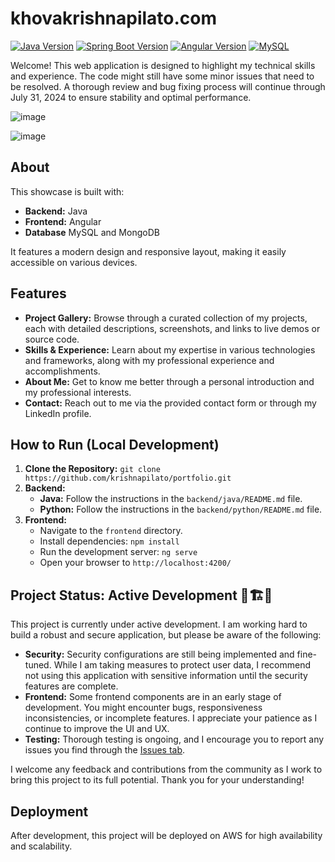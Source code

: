 # khovakrishnapilato.com

[![Java Version](https://img.shields.io/badge/Java-21.0.4-blue?style=flat&logo=java)](https://www.oracle.com/java/technologies/javase/jdk21-archive-downloads.html)
[![Spring Boot Version](https://img.shields.io/badge/Spring%20Boot-3.3.4-brightgreen?style=flat&logo=spring-boot)](https://spring.io/projects/spring-boot)
[![Angular Version](https://img.shields.io/badge/Angular-18.2.5-red?style=flat&logo=angular)](https://angular.io/)
[![MySQL](https://img.shields.io/badge/MySQL-8.0.39-blue?style=flat&logo=mysql)](https://dev.mysql.com/downloads/mysql/)

Welcome! This web application is designed to highlight my technical skills and experience. The code might still have some minor issues that need to be resolved. A thorough review and bug fixing process will continue through July 31, 2024 to ensure stability and optimal performance.

![image](https://github.com/user-attachments/assets/cb0627c9-2318-4e5d-94d0-1e38400af14b)

![image](https://github.com/user-attachments/assets/409e9a90-d815-44fc-826f-7f89dc1b6a40)

## About

This showcase is built with:

* **Backend:** Java
* **Frontend:** Angular
* **Database** MySQL and MongoDB

It features a modern design and responsive layout, making it easily accessible on various devices.

## Features

* **Project Gallery:** Browse through a curated collection of my projects, each with detailed descriptions, screenshots, and links to live demos or source code.
* **Skills & Experience:** Learn about my expertise in various technologies and frameworks, along with my professional experience and accomplishments.
* **About Me:** Get to know me better through a personal introduction and my professional interests.
* **Contact:** Reach out to me via the provided contact form or through my LinkedIn profile.

## How to Run (Local Development)

1. **Clone the Repository:** `git clone https://github.com/krishnapilato/portfolio.git`
2. **Backend:**
   * **Java:** Follow the instructions in the `backend/java/README.md` file.
   * **Python:** Follow the instructions in the `backend/python/README.md` file.
3. **Frontend:**
   * Navigate to the `frontend` directory.
   * Install dependencies: `npm install`
   * Run the development server: `ng serve`
   * Open your browser to `http://localhost:4200/`

## Project Status: Active Development 🚧🏗️🔨

This project is currently under active development. I am working hard to build a robust and secure application, but please be aware of the following:

* **Security:** Security configurations are still being implemented and fine-tuned. While I am taking measures to protect user data, I recommend not using this application with sensitive information until the security features are complete.
* **Frontend:** Some frontend components are in an early stage of development. You might encounter bugs, responsiveness inconsistencies, or incomplete features. I appreciate your patience as I continue to improve the UI and UX.
* **Testing:** Thorough testing is ongoing, and I encourage you to report any issues you find through the [Issues tab](https://github.com/krishnapilato/portfolio/issues).

I welcome any feedback and contributions from the community as I work to bring this project to its full potential. Thank you for your understanding!

## Deployment

After development, this project will be deployed on AWS for high availability and scalability.
